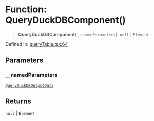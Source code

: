 # Function: QueryDuckDBComponent()

> **QueryDuckDBComponent**(`__namedParameters`): `null` \| `Element`

Defined in: [queryTable.tsx:64](https://github.com/GeoDaCenter/openassistant/blob/1b6e044b8153114911daa09cb063c51a2d620732/packages/duckdb/src/queryTable.tsx#L64)

## Parameters

### \_\_namedParameters

[`QueryDuckDBOutputData`](../type-aliases/QueryDuckDBOutputData.md)

## Returns

`null` \| `Element`
